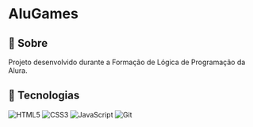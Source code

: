<h1>AluGames</h1>

<h2>📃 Sobre</h2>
<p>Projeto desenvolvido durante a Formação de Lógica de Programação da Alura.</p>

## 🚀 Tecnologias

![HTML5](https://img.shields.io/badge/html5-%23E34F26.svg?style=for-the-badge&logo=html5&logoColor=white)
![CSS3](https://img.shields.io/badge/css3-%231572B6.svg?style=for-the-badge&logo=css3&logoColor=white)
![JavaScript](https://img.shields.io/badge/javascript-%23323330.svg?style=for-the-badge&logo=javascript&logoColor=%23F7DF1E)
![Git](https://img.shields.io/badge/git-%23E34F26.svg?style=for-the-badge&logo=git&logoColor=white)
